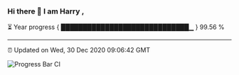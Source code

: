 ### Hi there 👋 I am Harry , 

⏳ Year progress { █████████████████████████████▁ } 99.56 %

---

⏰ Updated on Wed, 30 Dec 2020 09:06:42 GMT

![Progress Bar CI](https://github.com/duykhang68/duykhang68/workflows/Progress%20Bar%20CI/badge.svg)
